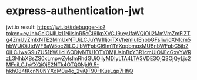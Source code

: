 # express-authentication-jwt
jwt.io result:
https://jwt.io/#debugger-io?token=eyJhbGciOiJIUzI1NiIsInR5cCI6IkpXVCJ9.eyJfaWQiOiI2MmVmZmFiZTg4ZmUyZmIxNTE2MmUxNTUiLCJuYW1lIjoiTXVhemluIEhpbGFsIiwidXNlcm5hbWUiOiJtdWF6aW5oc2IiLCJlbWFpbCI6Im11YXppbmgxMUBnbWFpbC5jb20iLCJwaG9uZU51bWJlciI6ODIyNTU1OTY0MjUsInBpY3R1cmUiOiJ1cGxvYWRzL3NhbXBsZS0xLmpwZyIsImRhdGUiOiIyMDIyLTA4LTA3VDE3OjQ3OjQyLjc2MFoiLCJpYXQiOjE2NTk4OTQ0Njd9.5-hkh084tKcnN0NYXdM0u4o_2viQT90HKusLqp7HfiQ
